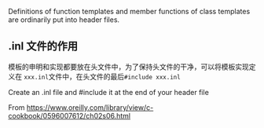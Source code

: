 Definitions of function templates and member functions of class templates are ordinarily put into header files.

## .inl 文件的作用
模板的申明和实现都要放在头文件中，为了保持头文件的干净，可以将模板实现定义在 `xxx.inl`文件中，在头文件的最后`#include xxx.inl` 

Create an .inl file and #include it at the end of your header file

From <https://www.oreilly.com/library/view/c-cookbook/0596007612/ch02s06.html> 